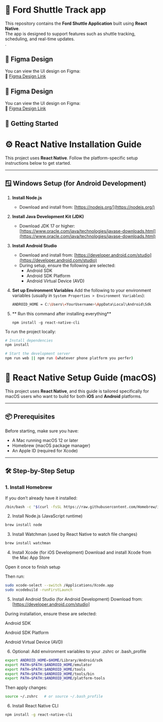 # 🚌 Ford Shuttle Track app


This repository contains the **Ford Shuttle Application** built using **React Native**.  
The app is designed to support features such as shuttle tracking, scheduling, and real-time updates.  
.

## 🎨 Figma Design

You can view the UI design on Figma:  
🔗 [Figma Design Link](https://www.figma.com/community/file/1265695782433908622)

## 🎨 Figma Design

You can view the UI design on Figma:  
🔗 [Figma Design Link](https://www.figma.com/community/file/1265695782433908622)

## 🚀 Getting Started

# ⚙️ React Native Installation Guide

This project uses **React Native**. Follow the platform-specific setup instructions below to get started.

---

## 🪟 Windows Setup (for Android Development)

1. **Install Node.js**
   - Download and install from: [https://nodejs.org/](https://nodejs.org/)

2. **Install Java Development Kit (JDK)**
   - Download JDK 17 or higher: [https://www.oracle.com/java/technologies/javase-downloads.html](https://www.oracle.com/java/technologies/javase-downloads.html)

3. **Install Android Studio**
   - Download and install from: [https://developer.android.com/studio](https://developer.android.com/studio)
   - During setup, ensure the following are selected:
     - Android SDK
     - Android SDK Platform
     - Android Virtual Device (AVD)

4. **Set up Environment Variables**
   Add the following to your environment variables (usually in `System Properties > Environment Variables`):

   ```bash
   ANDROID_HOME = C:\Users\<YourUsername>\AppData\Local\Android\Sdk

5. ** Run this command after installing everything**
   ```
   npm install -g react-native-cli

To run the project locally:

```bash
# Install dependencies
npm install

# Start the development server
npm run web || npm run (whatever phone platform you perfer)
```










# 🍎 React Native Setup Guide (macOS)

This project uses **React Native**, and this guide is tailored specifically for macOS users who want to build for both **iOS** and **Android** platforms.

---

## 📦 Prerequisites

Before starting, make sure you have:

- A Mac running macOS 12 or later
- Homebrew (macOS package manager)
- An Apple ID (required for Xcode)

---

## 🛠 Step-by-Step Setup

### 1. Install Homebrew

If you don’t already have it installed:

```bash
/bin/bash -c "$(curl -fsSL https://raw.githubusercontent.com/Homebrew/install/HEAD/install.sh)"'
```
2. Install Node.js (JavaScript runtime)
```bash
brew install node
```


3. Install Watchman (used by React Native to watch file changes)
```bash
brew install watchman
```
4. Install Xcode (for iOS Development)
Download and install Xcode from the Mac App Store

Open it once to finish setup

Then run:
```bash
sudo xcode-select --switch /Applications/Xcode.app
sudo xcodebuild -runFirstLaunch
```

5. Install Android Studio (for Android Development)
Download from: [https://developer.android.com/studio]

During installation, ensure these are selected:

Android SDK

Android SDK Platform

Android Virtual Device (AVD)


6. Optional: Add environment variables to your .zshrc or .bash_profile
```bash
export ANDROID_HOME=$HOME/Library/Android/sdk
export PATH=$PATH:$ANDROID_HOME/emulator
export PATH=$PATH:$ANDROID_HOME/tools
export PATH=$PATH:$ANDROID_HOME/tools/bin
export PATH=$PATH:$ANDROID_HOME/platform-tools
```
Then apply changes:
```bash
source ~/.zshrc   # or source ~/.bash_profile
```
6. Install React Native CLI
```bash
npm install -g react-native-cli
```

